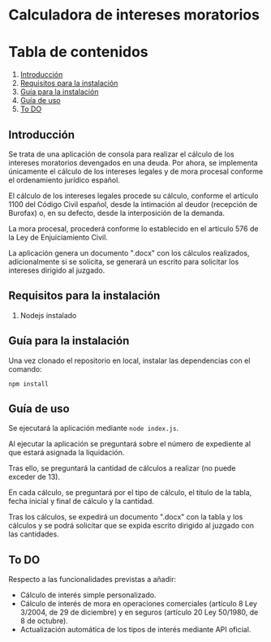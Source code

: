 # Calculadora de intereses moratorios

# Tabla de contenidos

1. [Introducción](#introduction)
2. [Requisitos para la instalación](#requisitos)
3. [Guía para la instalación](#instalacion)
4. [Guía de uso](#uso)
5. [To DO](#do)

## Introducción <a name="introduction"></a>

Se trata de una aplicación de consola para realizar el cálculo de los intereses moratorios devengados en una deuda. Por ahora, se implementa únicamente el cálculo de los intereses legales y de mora procesal conforme el ordenamiento jurídico español.

El cálculo de los intereses legales procede su cálculo, conforme el artículo 1100 del Código Civil español, desde la intimación al deudor (recepción de Burofax) o, en su defecto, desde la interposición de la demanda.

La mora procesal, procederá conforme lo establecido en el artículo 576 de la Ley de Enjuiciamiento Civil.

La aplicación genera un documento ".docx" con los cálculos realizados, adicionalmente si se solicita, se generará un escrito para solicitar los intereses dirigido al juzgado.

## Requisitos para la instalación <a name="requisitos"></a>

1. Nodejs instalado

## Guía para la instalación <a name="instalacion"></a>

Una vez clonado el repositorio en local, instalar las dependencias con el comando:

`npm install`

## Guía de uso <a name="uso"></a>

Se ejecutará la aplicación mediante `node index.js`.

Al ejecutar la aplicación se preguntará sobre el número de expediente al que estará asignada la liquidación.  

Tras ello, se preguntará la cantidad de cálculos a realizar (no puede exceder de 13).

En cada cálculo, se preguntará por el tipo de cálculo, el título de la tabla, fecha inicial y final de cálculo y la cantidad.

Tras los cálculos, se expedirá un documento ".docx" con la tabla y los cálculos y se podrá solicitar que se expida escrito dirigido al juzgado con las cantidades.

## To DO <a name="do"></a>

Respecto a las funcionalidades previstas a añadir:

- Cálculo de interés simple personalizado.
- Cálculo de interés de mora en operaciones comerciales (artículo 8 Ley 3/2004, de 29 de diciembre) y en seguros (artículo 20 Ley 50/1980, de 8 de octubre).
- Actualización automática de los tipos de interés mediante API oficial.
